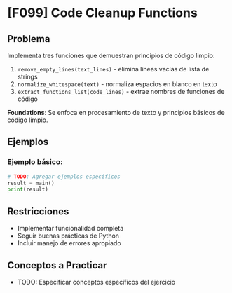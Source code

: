 # [F099] Code Cleanup Functions

## Problema

Implementa tres funciones que demuestran principios de código limpio:

1. `remove_empty_lines(text_lines)` - elimina líneas vacías de lista de strings
2. `normalize_whitespace(text)` - normaliza espacios en blanco en texto
3. `extract_functions_list(code_lines)` - extrae nombres de funciones de código

**Foundations**: Se enfoca en procesamiento de texto y principios básicos de código limpio.

## Ejemplos

### Ejemplo básico:
```python
# TODO: Agregar ejemplos específicos
result = main()
print(result)
```

## Restricciones
- Implementar funcionalidad completa
- Seguir buenas prácticas de Python
- Incluir manejo de errores apropiado

## Conceptos a Practicar
- TODO: Especificar conceptos específicos del ejercicio
